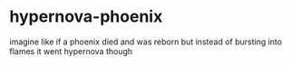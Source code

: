 # hypernova-phoenix
imagine like if a phoenix died and was reborn but instead of bursting into flames it went hypernova though
